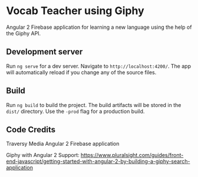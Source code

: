# Vocab Teacher using Giphy

Angular 2 Firebase application for learning a new language using the help of the Giphy API.

## Development server
Run `ng serve` for a dev server. Navigate to `http://localhost:4200/`. The app will automatically reload if you change any of the source files.

## Build

Run `ng build` to build the project. The build artifacts will be stored in the `dist/` directory. Use the `-prod` flag for a production build.

## Code Credits

Traversy Media Angular 2 Firebase application

Giphy with Angular 2 Support: https://www.pluralsight.com/guides/front-end-javascript/getting-started-with-angular-2-by-building-a-giphy-search-application
